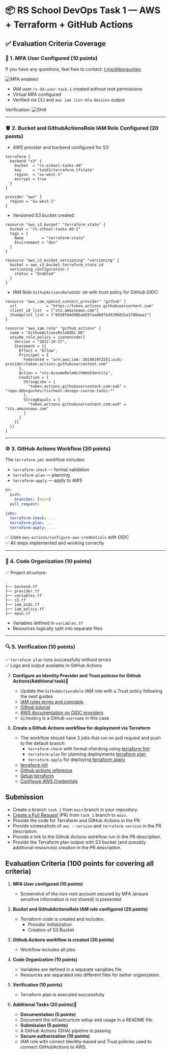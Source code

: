 # 📦 RS School DevOps Task 1 — AWS + Terraform + GitHub Actions

## ✅ Evaluation Criteria Coverage

### 🔐 1. MFA User Configured (10 points)

If you have any questions, feel free to contact: [t.me/ddovguchev](https://t.me/ddovguchev)

![MFA enabled](assets/2.jpg)

- IAM user `rs-dd-user-task-1` created without root permissions
- Virtual MFA configured
- Verified via CLI and `aws iam list-mfa-devices` output

Verification: ![GHA](assets/3.png)

---

### 🪣 2. Bucket and GithubActionsRole IAM Role Configured (20 points)

- AWS provider and backend configured for S3:
```hcl
terraform {
  backend "s3" {
    bucket  = "rs-school-tasks-dd"
    key     = "task1/terraform.tfstate"
    region  = "eu-west-1"
    encrypt = true
  }
}

provider "aws" {
  region = "eu-west-1"
}
```

- Versioned S3 bucket created:
```hcl
resource "aws_s3_bucket" "terraform_state" {
  bucket = "rs-school-tasks-dd-2"
  tags = {
    Name        = "terraform-state"
    Environment = "dev"
  }
}

resource "aws_s3_bucket_versioning" "versioning" {
  bucket = aws_s3_bucket.terraform_state.id
  versioning_configuration {
    status = "Enabled"
  }
}
```

- IAM Role `GithubActionsRoleOIDC-DD` with trust policy for GitHub OIDC:
```hcl
resource "aws_iam_openid_connect_provider" "github" {
  url             = "https://token.actions.githubusercontent.com"
  client_id_list  = ["sts.amazonaws.com"]
  thumbprint_list = ["6938fd4d98bab03faadb97b34396831e3780aea1"]
}

resource "aws_iam_role" "github_actions" {
  name = "GithubActionsRoleOIDC-DD"
  assume_role_policy = jsonencode({
    Version = "2012-10-17",
    Statement = [{
      Effect = "Allow",
      Principal = {
        Federated = "arn:aws:iam::381491972551:oidc-provider/token.actions.githubusercontent.com"
      },
      Action = "sts:AssumeRoleWithWebIdentity",
      Condition = {
        StringLike = {
          "token.actions.githubusercontent.com:sub" = "repo:ddovguchev/rsschool-devops-course-tasks:*"
        },
        StringEquals = {
          "token.actions.githubusercontent.com:aud" = "sts.amazonaws.com"
        }
      }
    }]
  })
}
```

---

### ⚙️ 3. GitHub Actions Workflow (30 points)

The `terraform.yml` workflow includes:

- `terraform-check` — format validation
- `terraform-plan` — planning
- `terraform-apply` — apply to AWS

```yaml
on:
  push:
    branches: [main]
  pull_request:

jobs:
  terraform-check: ...
  terraform-plan: ...
  terraform-apply: ...
```

✅ Uses `aws-actions/configure-aws-credentials` with OIDC  
✅ All steps implemented and working correctly

---

### 🧱 4. Code Organization (10 points)

✅ Project structure:
```
.
├── backend.tf
├── provider.tf
├── variables.tf
├── s3.tf
├── iam_oidc.tf
├── iam_policy.tf
├── main.tf
```

- Variables defined in `variables.tf`
- Resources logically split into separate files

---

### 🔍 5. Verification (10 points)

✅ `terraform plan` runs successfully without errors  
✅ Logs and output available in GitHub Actions

7. **Configure an Identity Provider and Trust policies for Github Actions(Additional task)💫**

    - Update the `GithubActionsRole` IAM role with a Trust policy following the next guides
    - [IAM roles terms and concepts](https://docs.aws.amazon.com/IAM/latest/UserGuide/id_roles.html#id_roles_terms-and-concepts)
    - [Github tutorial](https://docs.github.com/en/actions/security-for-github-actions/security-hardening-your-deployments/configuring-openid-connect-in-amazon-web-services)
    - [AWS documentation on OIDC providers](https://docs.aws.amazon.com/IAM/latest/UserGuide/id_roles_create_for-idp_oidc.html#idp_oidc_Create_GitHub)
    - `GitHubOrg` is a Github `username` in this case

8. **Create a Github Actions workflow for deployment via Terraform**
    - The workflow should have 3 jobs that run on pull request and push to the default branch:
        - `terraform-check` with format checking using [terraform fmt](https://developer.hashicorp.com/terraform/cli/commands/fmt)
        - `terraform-plan` for planning deployments [terraform plan](https://developer.hashicorp.com/terraform/cli/commands/plan)
        - `terraform-apply` for deploying [terraform apply](https://developer.hashicorp.com/terraform/cli/commands/apply)
    - [terraform init](https://developer.hashicorp.com/terraform/cli/commands/init)
    - [Github actions reference](https://docs.github.com/en/actions/writing-workflows/workflow-syntax-for-github-actions)
    - [Setup terraform](https://github.com/hashicorp/setup-terraform)
    - [Configure AWS Credentials](https://github.com/aws-actions/configure-aws-credentials)

## Submission

- Create a branch `task_1` from `main` branch in your repository.
- [Create a Pull Request](https://docs.github.com/en/pull-requests/collaborating-with-pull-requests/proposing-changes-to-your-work-with-pull-requests/creating-a-pull-request) (PR) from `task_1` branch to `main`.
- Provide the code for Terraform and GitHub Actions in the PR.
- Provide screenshots of `aws --version` and `terraform version` in the PR description.
- Provide a link to the Github Actions workflow run in the PR description.
- Provide the Terraform plan output with S3 bucket (and possibly additional resources) creation in the PR description.

## Evaluation Criteria (100 points for covering all criteria)

1. **MFA User configured (10 points)**

    - Screenshot of the non-root account secured by MFA (ensure sensitive information is not shared) is presented

2. **Bucket and GithubActionsRole IAM role configured (20 points)**

    - Terraform code is created and includes:
        - Provider initialization
        - Creation of S3 Bucket

3. **Github Actions workflow is created (30 points)**

    - Workflow includes all jobs

4. **Code Organization (10 points)**

    - Variables are defined in a separate variables file.
    - Resources are separated into different files for better organization.

5. **Verification (10 points)**

    - Terraform plan is executed successfully

6. **Additional Tasks (20 points)💫**
    - **Documentation (5 points)**
    - Document the infrastructure setup and usage in a README file.
    - **Submission (5 points)**
    - A GitHub Actions (GHA) pipeline is passing
    - **Secure authorization (10 points)**
    - IAM role with correct Identity-based and Trust policies used to connect GitHubActions to AWS.